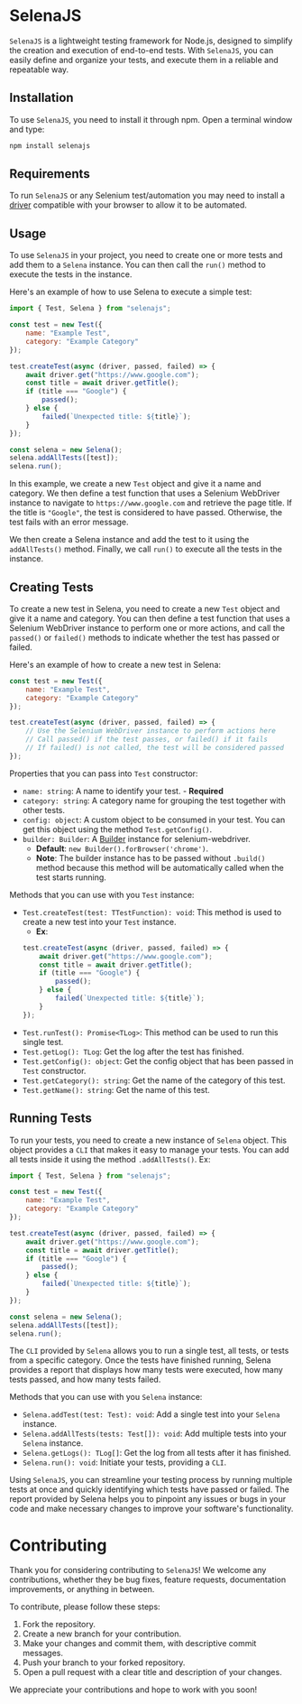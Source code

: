# SelenaJS

`SelenaJS` is a lightweight testing framework for Node.js, designed to simplify the creation and execution of end-to-end tests. With `SelenaJS`, you can easily define and organize your tests, and execute them in a reliable and repeatable way.

## Installation
To use `SelenaJS`, you need to install it through npm. Open a terminal window and type:
```bash
npm install selenajs
```

## Requirements
To run `SelenaJS` or any Selenium test/automation you may need to install a [driver](https://www.selenium.dev/documentation/webdriver/getting_started/install_drivers/) compatible with your browser to allow it to be automated.

## Usage
To use `SelenaJS` in your project, you need to create one or more tests and add them to a `Selena` instance. You can then call the `run()` method to execute the tests in the instance.

Here's an example of how to use Selena to execute a simple test:
```javascript
import { Test, Selena } from "selenajs";

const test = new Test({
    name: "Example Test",
    category: "Example Category"
});

test.createTest(async (driver, passed, failed) => {
    await driver.get("https://www.google.com");
    const title = await driver.getTitle();
    if (title === "Google") {
        passed();
    } else {
        failed(`Unexpected title: ${title}`);
    }
});

const selena = new Selena();
selena.addAllTests([test]);
selena.run();
```

In this example, we create a new `Test` object and give it a name and category. We then define a test function that uses a Selenium WebDriver instance to navigate to `https://www.google.com` and retrieve the page title. If the title is `"Google"`, the test is considered to have passed. Otherwise, the test fails with an error message.

We then create a Selena instance and add the test to it using the `addAllTests()` method. Finally, we call `run()` to execute all the tests in the instance.

## Creating Tests
To create a new test in Selena, you need to create a new `Test` object and give it a name and category. You can then define a test function that uses a Selenium WebDriver instance to perform one or more actions, and call the `passed()` or `failed()` methods to indicate whether the test has passed or failed.

Here's an example of how to create a new test in Selena:
```javascript
const test = new Test({
    name: "Example Test",
    category: "Example Category"
});

test.createTest(async (driver, passed, failed) => {
    // Use the Selenium WebDriver instance to perform actions here
    // Call passed() if the test passes, or failed() if it fails
    // If failed() is not called, the test will be considered passed
});
```

Properties that you can pass into `Test` constructor:
- `name: string`: A name to identify your test. - **Required**
- `category: string`: A category name for grouping the test together with other tests.
- `config: object`: A custom object to be consumed in your test. You can get this object using the method `Test.getConfig()`.
- `builder: Builder`: A [Builder](https://www.selenium.dev/selenium/docs/api/javascript/module/selenium-webdriver/index_exports_Builder.html) instance for selenium-webdriver. 
    - **Default**: `new Builder().forBrowser('chrome')`. 
    - **Note**: The builder instance has to be passed without `.build()` method because this method will be automatically called when the test starts running.

Methods that you can use with you `Test` instance:
- `Test.createTest(test: TTestFunction): void`: This method is used to create a new test into your `Test` instance.
    - **Ex**: 
    ```javascript
    test.createTest(async (driver, passed, failed) => {
        await driver.get("https://www.google.com");
        const title = await driver.getTitle();
        if (title === "Google") {
            passed();
        } else {
            failed(`Unexpected title: ${title}`);
        }
    });
    ```
- `Test.runTest(): Promise<TLog>`: This method can be used to run this single test.
- `Test.getLog(): TLog`: Get the log after the test has finished.
- `Test.getConfig(): object`: Get the config object that has been passed in `Test` constructor.
- `Test.getCategory(): string`: Get the name of the category of this test.
- `Test.getName(): string`: Get the name of this test.

## Running Tests
To run your tests, you need to create a new instance of `Selena` object. This object provides a `CLI` that makes it easy to manage your tests. You can add all tests inside it using the method `.addAllTests()`.
Ex:
```javascript
import { Test, Selena } from "selenajs";

const test = new Test({
    name: "Example Test",
    category: "Example Category"
});

test.createTest(async (driver, passed, failed) => {
    await driver.get("https://www.google.com");
    const title = await driver.getTitle();
    if (title === "Google") {
        passed();
    } else {
        failed(`Unexpected title: ${title}`);
    }
});

const selena = new Selena();
selena.addAllTests([test]);
selena.run();
```

The `CLI` provided by `Selena` allows you to run a single test, all tests, or tests from a specific category. Once the tests have finished running, Selena provides a report that displays how many tests were executed, how many tests passed, and how many tests failed.

Methods that you can use with you `Selena` instance:
- `Selena.addTest(test: Test): void`: Add a single test into your `Selena` instance.
- `Selena.addAllTests(tests: Test[]): void`: Add multiple tests into your `Selena` instance.
- `Selena.getLogs(): TLog[]`: Get the log from all tests after it has finished.
- `Selena.run(): void`: Initiate your tests, providing a `CLI`.

Using `SelenaJS`, you can streamline your testing process by running multiple tests at once and quickly identifying which tests have passed or failed. The report provided by Selena helps you to pinpoint any issues or bugs in your code and make necessary changes to improve your software's functionality.

# Contributing
Thank you for considering contributing to `SelenaJS`! We welcome any contributions, whether they be bug fixes, feature requests, documentation improvements, or anything in between.

To contribute, please follow these steps:

1. Fork the repository.
2. Create a new branch for your contribution.
3. Make your changes and commit them, with descriptive commit messages.
4. Push your branch to your forked repository.
5. Open a pull request with a clear title and description of your changes.

We appreciate your contributions and hope to work with you soon!